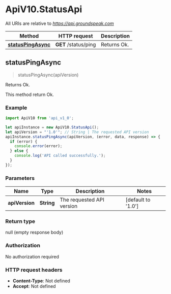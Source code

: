 # ApiV10.StatusApi

All URIs are relative to *https://api.groundspeak.com*

Method | HTTP request | Description
------------- | ------------- | -------------
[**statusPingAsync**](StatusApi.md#statusPingAsync) | **GET** /status/ping | Returns Ok.



## statusPingAsync

> statusPingAsync(apiVersion)

Returns Ok.

This method return Ok.

### Example

```javascript
import ApiV10 from 'api_v1_0';

let apiInstance = new ApiV10.StatusApi();
let apiVersion = "'1.0'"; // String | The requested API version
apiInstance.statusPingAsync(apiVersion, (error, data, response) => {
  if (error) {
    console.error(error);
  } else {
    console.log('API called successfully.');
  }
});
```

### Parameters


Name | Type | Description  | Notes
------------- | ------------- | ------------- | -------------
 **apiVersion** | **String**| The requested API version | [default to &#39;1.0&#39;]

### Return type

null (empty response body)

### Authorization

No authorization required

### HTTP request headers

- **Content-Type**: Not defined
- **Accept**: Not defined

